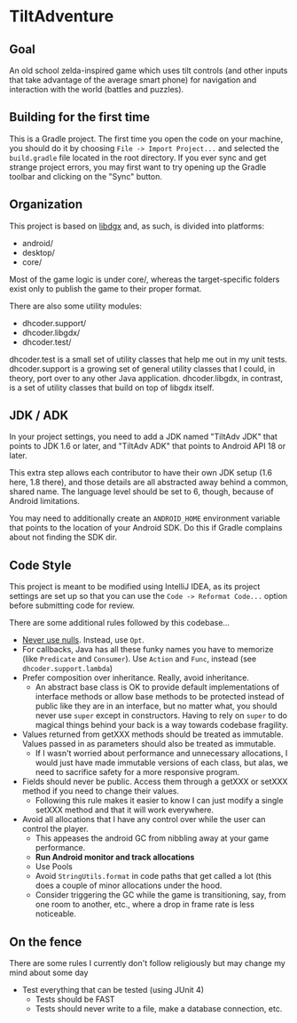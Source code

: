 # TiltAdventure

## Goal

An old school zelda-inspired game which uses tilt controls (and other inputs that take advantage of the average
smart phone) for navigation and interaction with the world (battles and puzzles).

## Building for the first time

This is a Gradle project. The first time you open the code on your machine, you should do it by choosing
`File -> Import Project...` and selected the `build.gradle` file located in the root directory. If you ever sync and get
strange project errors, you may first want to try opening up the Gradle toolbar and clicking on the "Sync" button.

## Organization

This project is based on [libdgx](http://libgdx.badlogicgames.com/) and, as such, is divided into platforms:

* android/
* desktop/
* core/

Most of the game logic is under core/, whereas the target-specific folders exist only to publish the game to their
proper format.

There are also some utility modules:

* dhcoder.support/
* dhcoder.libgdx/
* dhcoder.test/

dhcoder.test is a small set of utility classes that help me out in my unit tests. dhcoder.support is a growing set of
general utility classes that I could, in theory, port over to any other Java application. dhcoder.libgdx, in contrast,
is a set of utility classes that build on top of libgdx itself.

## JDK / ADK

In your project settings, you need to add a JDK named "TiltAdv JDK" that points to JDK 1.6 or later, and "TiltAdv
ADK" that points to Android API 18 or later.

This extra step allows each contributor to have their own JDK setup (1.6 here, 1.8 there), and those details are
all abstracted away behind a common, shared name. The language level should be set to 6, though, because of Android
limitations.

You may need to additionally create an `ANDROID_HOME` environment variable that points to the location of your
Android SDK. Do this if Gradle complains about not finding the SDK dir.
 
## Code Style

This project is meant to be modified using IntelliJ IDEA, as its project settings are set up so that you can use the
`Code -> Reformat Code...` option before submitting code for review.
 
There are some additional rules followed by this codebase...

* [Never use nulls](https://code.google.com/p/guava-libraries/wiki/UsingAndAvoidingNullExplained). Instead, use `Opt`.
* For callbacks, Java has all these funky names you have to memorize (like `Predicate` and `Consumer`). Use `Action` and
`Func`, instead (see `dhcoder.support.lambda`)
* Prefer composition over inheritance. Really, avoid inheritance. 
    * An abstract base class is OK to provide default implementations of interface methods or allow base methods to be
    protected instead of public like they are in an interface, but no matter what, you should never use `super` except
    in constructors. Having to rely on `super` to do magical things behind your back is a way towards codebase
    fragility.
* Values returned from getXXX methods should be treated as immutable. Values passed in as parameters should also be
treated as immutable.
    * If I wasn't worried about performance and unnecessary allocations, I would just have made immutable versions of
    each class, but alas, we need to sacrifice safety for a more responsive program.
* Fields should never be public. Access them through a getXXX or setXXX method if you need to change their values.
    * Following this rule makes it easier to know I can just modify a single setXXX method and that it will work
    everywhere.
* Avoid all allocations that I have any control over while the user can control the player.
    * This appeases the android GC from nibbling away at your game performance.
    * **Run Android monitor and track allocations**
    * Use Pools
    * Avoid `StringUtils.format` in code paths that get called a lot (this does a couple of minor allocations under the
      hood.
    * Consider triggering the GC while the game is transitioning, say, from one room to another, etc., where a drop in
      frame rate is less noticeable.

## On the fence

There are some rules I currently don't follow religiously but may change my mind about some day

* Test everything that can be tested (using JUnit 4)
    * Tests should be FAST
    * Tests should never write to a file, make a database connection, etc.
    